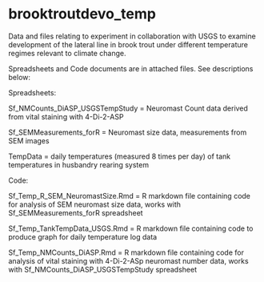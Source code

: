 # brooktroutdevo_temp
Data and files relating to experiment in collaboration with USGS to examine development of the lateral line in brook trout under different temperature regimes relevant to climate change. 

Spreadsheets and Code documents are in attached files. See descriptions below: 

Spreadsheets: 

Sf_NMCounts_DiASP_USGSTempStudy = Neuromast Count data derived from vital staining with 4-Di-2-ASP

Sf_SEMMeasurements_forR = Neuromast size data, measurements from SEM images 

TempData = daily temperatures (measured 8 times per day) of tank temperatures in husbandry rearing system 

Code: 

Sf_Temp_R_SEM_NeuromastSize.Rmd = R markdown file containing code for analysis of SEM neuromast size data, works with Sf_SEMMeasurements_forR spreadsheet 

Sf_Temp_TankTempData_USGS.Rmd = R markdown file containing code to produce graph for daily temperature log data 

Sf_Temp_NMCounts_DiASP.Rmd = R markdown file containing code for analysis of vital staining with 4-Di-2-ASp neuromast number data, works with Sf_NMCounts_DiASP_USGSTempStudy spreadsheet 
